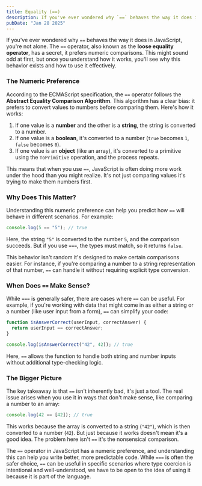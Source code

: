 ```yaml
---
title: Equality (==)
description: If you've ever wondered why `==` behaves the way it does in JavaScript, you're not alone. The `==` operator, also known as the **loose equality operator**, has a secret, it prefers numeric comparisons. This might sound odd at first, but once you understand how it works, you'll see why this behavior exists and how to use it effectively.
pubDate: "Jan 28 2025"
---
```


If you've ever wondered why `==` behaves the way it does in JavaScript, you're not alone. The `==` operator, also known as the **loose equality operator**, has a secret, it prefers numeric comparisons. This might sound odd at first, but once you understand how it works, you'll see why this behavior exists and how to use it effectively.

### The Numeric Preference

According to the ECMAScript specification, the `==` operator follows the **Abstract Equality Comparison Algorithm**. This algorithm has a clear bias: it prefers to convert values to numbers before comparing them. Here's how it works:

1. If one value is a **number** and the other is a **string**, the string is converted to a number.
2. If one value is a **boolean**, it's converted to a number (`true` becomes `1`, `false` becomes `0`).
3. If one value is an **object** (like an array), it's converted to a primitive using the `ToPrimitive` operation, and the process repeats.

This means that when you use `==`, JavaScript is often doing more work under the hood than you might realize. It's not just comparing values it's trying to make them numbers first.

### Why Does This Matter?

Understanding this numeric preference can help you predict how `==` will behave in different scenarios. For example:

```javascript
console.log(5 == "5"); // true
```

Here, the string `"5"` is converted to the number `5`, and the comparison succeeds. But if you use `===`, the types must match, so it returns `false`.

This behavior isn't random it's designed to make certain comparisons easier. For instance, if you're comparing a number to a string representation of that number, `==` can handle it without requiring explicit type conversion.

### When Does `==` Make Sense?

While `===` is generally safer, there are cases where `==` can be useful. For example, if you're working with data that might come in as either a string or a number (like user input from a form), `==` can simplify your code:

```javascript
function isAnswerCorrect(userInput, correctAnswer) {
  return userInput == correctAnswer;
}

console.log(isAnswerCorrect("42", 42)); // true
```

Here, `==` allows the function to handle both string and number inputs without additional type-checking logic.

### The Bigger Picture

The key takeaway is that `==` isn't inherently bad, it's just a tool. The real issue arises when you use it in ways that don't make sense, like comparing a number to an array:

```javascript
console.log(42 == [42]); // true
```

This works because the array is converted to a string (`"42"`), which is then converted to a number (`42`). But just because it works doesn't mean it's a good idea. The problem here isn't `==` it's the nonsensical comparison.

The `==` operator in JavaScript has a numeric preference, and understanding this can help you write better, more predictable code. While `===` is often the safer choice, `==` can be useful in specific scenarios where type coercion is intentional and well-understood, we have to be open to the idea of using it because it is part of the language.
